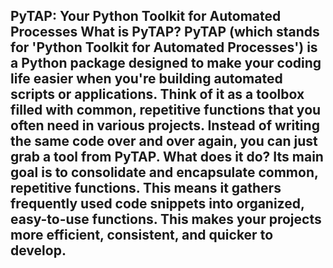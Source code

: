 ## PyTAP: Your Python Toolkit for Automated Processes  **What is PyTAP?**  PyTAP (which stands for 'Python Toolkit for Automated Processes') is a Python package designed to make your coding life easier when you're building automated scripts or applications. Think of it as a **toolbox** filled with common, repetitive functions that you often need in various projects. Instead of writing the same code over and over again, you can just grab a tool from PyTAP.  **What does it do?**  Its main goal is to **consolidate and encapsulate common, repetitive functions**. This means it gathers frequently used code snippets into organized, easy-to-use functions. This makes your projects more efficient, consistent, and quicker to develop.
